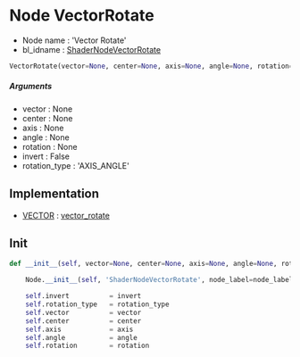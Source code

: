 # Node VectorRotate

- Node name : 'Vector Rotate'
- bl_idname : [ShaderNodeVectorRotate](https://docs.blender.org/api/current/bpy.types.ShaderNodeVectorRotate.html)


``` python
VectorRotate(vector=None, center=None, axis=None, angle=None, rotation=None, invert=False, rotation_type='AXIS_ANGLE', node_label=None, node_color=None, **kwargs)
```
##### Arguments

- vector : None
- center : None
- axis : None
- angle : None
- rotation : None
- invert : False
- rotation_type : 'AXIS_ANGLE'

## Implementation

- [VECTOR](/docs/Shader/socket_VECTOR.md) : [vector_rotate](/docs/Shader/socket_VECTOR.md#vector_rotate)

## Init

``` python
def __init__(self, vector=None, center=None, axis=None, angle=None, rotation=None, invert=False, rotation_type='AXIS_ANGLE', node_label=None, node_color=None, **kwargs):

    Node.__init__(self, 'ShaderNodeVectorRotate', node_label=node_label, node_color=node_color, **kwargs)

    self.invert          = invert
    self.rotation_type   = rotation_type
    self.vector          = vector
    self.center          = center
    self.axis            = axis
    self.angle           = angle
    self.rotation        = rotation
```
